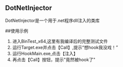 ## DotNetInjector
DotNetInjector是一个用于.net程序dll注入的类库

##使用示例
1. 进入BinTest_x64,这里有我编译后的完整测试文件
2. 运行Target.exe并点击【Call】,提示“想hook我没戏！”
3. 运行HookMain.exe,点击【注入】
4. 再点击【Call】按钮，提示"竟然被hook了"
